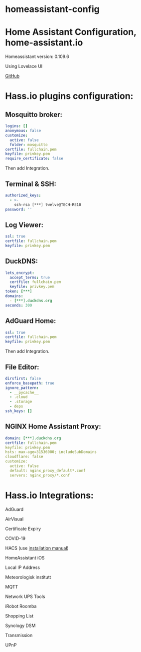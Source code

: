 # homeassistant-config
Home Assistant Configuration, home-assistant.io
==================

Homeassistant version: 0.109.6

Using Lovelace UI

[GitHub](https://github.com/ykmn/homeassistant-config)

Hass.io plugins configuration:
==================
Mosquitto broker:
------------------
```yaml
logins: []
anonymous: false
customize:
  active: false
  folder: mosquitto
certfile: fullchain.pem
keyfile: privkey.pem
require_certificate: false
```
Then add Integration.

Terminal & SSH:
------------------
```yaml
authorized_keys:
  - >-
    ssh-rsa [***] twelve@TECH-RE10
password: ''
```

Log Viewer:
------------------
```yaml
ssl: true
certfile: fullchain.pem
keyfile: privkey.pem
```

DuckDNS:
------------------
```yaml
lets_encrypt:
  accept_terms: true
  certfile: fullchain.pem
  keyfile: privkey.pem
token: [***]
domains:
  - [***].duckdns.org
seconds: 300
```

AdGuard Home:
------------------
```yaml
ssl: true
certfile: fullchain.pem
keyfile: privkey.pem
```
Then add Integration.

File Editor:
------------------
```yaml
dirsfirst: false
enforce_basepath: true
ignore_pattern:
  - __pycache__
  - .cloud
  - .storage
  - deps
ssh_keys: []
```

NGINX Home Assistant Proxy:
------------------
```yaml
domain: [***].duckdns.org
certfile: fullchain.pem
keyfile: privkey.pem
hsts: max-age=31536000; includeSubDomains
cloudflare: false
customize:
  active: false
  default: nginx_proxy_default*.conf
  servers: nginx_proxy/*.conf
```

Hass.io Integrations:
==================
AdGuard

AirVisual

Certificate Expiry

COVID-19

HACS (use [installation manual](https://hacs.xyz/docs/installation/prerequisites))

HomeAssistant iOS

Local IP Address

Meteorologisk institutt

MQTT

Network UPS Tools

iRobot Roomba

Shopping List

Synology DSM

Transmission

UPnP
